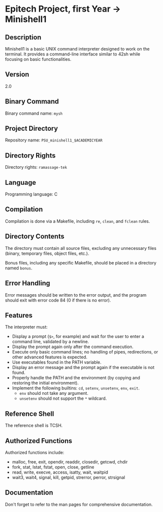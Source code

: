 # Epitech Project, first Year -> Minishell1

## Description
Minishell1 is a basic UNIX command interpreter designed to work on the terminal. It provides a command-line interface similar to 42sh while focusing on basic functionalities.

## Version
2.0

## Binary Command
Binary command name: `mysh`

## Project Directory
Repository name: `PSU_minishell1_$ACADEMICYEAR`

## Directory Rights
Directory rights: `ramassage-tek`

## Language
Programming language: C

## Compilation
Compilation is done via a Makefile, including `re`, `clean`, and `fclean` rules.

## Directory Contents
The directory must contain all source files, excluding any unnecessary files (binary, temporary files, object files, etc.).

Bonus files, including any specific Makefile, should be placed in a directory named `bonus`.

## Error Handling
Error messages should be written to the error output, and the program should exit with error code 84 (0 if there is no error).

## Features
The interpreter must:
- Display a prompt (`$>`, for example) and wait for the user to enter a command line, validated by a newline.
- Display the prompt again only after the command execution.
- Execute only basic command lines; no handling of pipes, redirections, or other advanced features is expected.
- Use executables found in the PATH variable.
- Display an error message and the prompt again if the executable is not found.
- Properly handle the PATH and the environment (by copying and restoring the initial environment).
- Implement the following builtins: `cd`, `setenv`, `unsetenv`, `env`, `exit`.
  - `env` should not take any argument.
  - `unsetenv` should not support the `*` wildcard.

## Reference Shell
The reference shell is TCSH.

## Authorized Functions
Authorized functions include:
- malloc, free, exit, opendir, readdir, closedir, getcwd, chdir
- fork, stat, lstat, fstat, open, close, getline
- read, write, execve, access, isatty, wait, waitpid
- wait3, wait4, signal, kill, getpid, strerror, perror, strsignal

## Documentation
Don't forget to refer to the man pages for comprehensive documentation.
